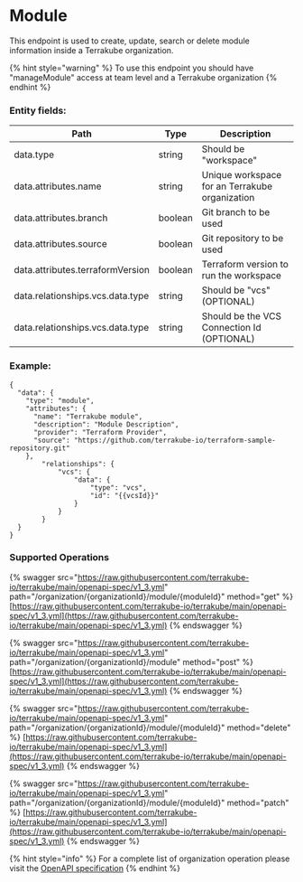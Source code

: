# Module

This endpoint is used to create, update, search or delete module information inside a Terrakube organization.

{% hint style="warning" %}
To use this endpoint you should have "manageModule" access at team level and a Terrakube organization
{% endhint %}

### Entity fields:

| Path                             | Type    | Description                                    |
| -------------------------------- | ------- | ---------------------------------------------- |
| data.type                        | string  | Should be "workspace"                          |
| data.attributes.name             | string  | Unique workspace for an Terrakube organization |
| data.attributes.branch           | boolean | Git branch to be used                          |
| data.attributes.source           | boolean | Git repository to be used                      |
| data.attributes.terraformVersion | boolean | Terraform version to run the workspace         |
| data.relationships.vcs.data.type | string  | Should be "vcs" (OPTIONAL)                     |
| data.relationships.vcs.data.type | string  | Should be the VCS Connection Id (OPTIONAL)     |

### Example:

```
{
  "data": {
    "type": "module",
    "attributes": {
      "name": "Terrakube module",
      "description": "Module Description",
      "provider": "Terraform Provider",
      "source": "https://github.com/terrakube-io/terraform-sample-repository.git"
    },
        "relationships": {
            "vcs": {
                "data": {
                    "type": "vcs",
                    "id": "{{vcsId}}"
                }
            }
        }
  }
}
```

### Supported Operations

{% swagger src="https://raw.githubusercontent.com/terrakube-io/terrakube/main/openapi-spec/v1_3.yml" path="/organization/{organizationId}/module/{moduleId}" method="get" %}
[https://raw.githubusercontent.com/terrakube-io/terrakube/main/openapi-spec/v1_3.yml](https://raw.githubusercontent.com/terrakube-io/terrakube/main/openapi-spec/v1_3.yml)
{% endswagger %}

{% swagger src="https://raw.githubusercontent.com/terrakube-io/terrakube/main/openapi-spec/v1_3.yml" path="/organization/{organizationId}/module" method="post" %}
[https://raw.githubusercontent.com/terrakube-io/terrakube/main/openapi-spec/v1_3.yml](https://raw.githubusercontent.com/terrakube-io/terrakube/main/openapi-spec/v1_3.yml)
{% endswagger %}

{% swagger src="https://raw.githubusercontent.com/terrakube-io/terrakube/main/openapi-spec/v1_3.yml" path="/organization/{organizationId}/module/{moduleId}" method="delete" %}
[https://raw.githubusercontent.com/terrakube-io/terrakube/main/openapi-spec/v1_3.yml](https://raw.githubusercontent.com/terrakube-io/terrakube/main/openapi-spec/v1_3.yml)
{% endswagger %}

{% swagger src="https://raw.githubusercontent.com/terrakube-io/terrakube/main/openapi-spec/v1_3.yml" path="/organization/{organizationId}/module/{moduleId}" method="patch" %}
[https://raw.githubusercontent.com/terrakube-io/terrakube/main/openapi-spec/v1_3.yml](https://raw.githubusercontent.com/terrakube-io/terrakube/main/openapi-spec/v1_3.yml)
{% endswagger %}

{% hint style="info" %}
For a complete list of organization operation please visit the [OpenAPI specification](https://github.com/terrakube-io/terrakube-server/tree/main/openapi-spec)
{% endhint %}
